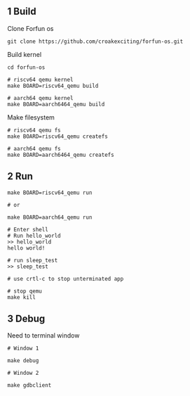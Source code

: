 ## 1 Build

Clone Forfun os

```
git clone https://github.com/croakexciting/forfun-os.git

```

Build kernel

```
cd forfun-os

# riscv64 qemu kernel
make BOARD=riscv64_qemu build

# aarch64 qemu kernel
make BOARD=aarch6464_qemu build

```

Make filesystem

```
# riscv64 qemu fs
make BOARD=riscv64_qemu createfs

# aarch64 qemu fs
make BOARD=aarch6464_qemu createfs

```

## 2 Run

```
make BOARD=riscv64_qemu run

# or

make BOARD=aarch64_qemu run

# Enter shell
# Run hello_world
>> hello_world
hello world!

# run sleep_test
>> sleep_test

# use crtl-c to stop unterminated app

# stop qemu
make kill

```

## 3 Debug

Need to terminal window

```
# Window 1

make debug

# Window 2

make gdbclient

```

